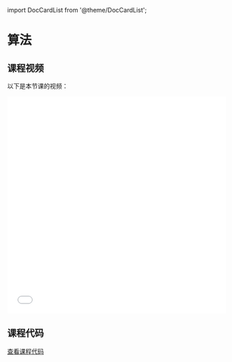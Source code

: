 import DocCardList from '@theme/DocCardList';

# 算法
## 课程视频

以下是本节课的视频：

<iframe src="//player.bilibili.com/player.html?aid=1405762795&bvid=BV1Hr421F7VC&cid=1595622400&p=4&high_quality=1&danmaku=0" scrolling="no" border="0" frameborder="no" framespacing="0" allowfullscreen="true" allowfullscreen="allowfullscreen" width="100%" height="500" scrolling="no" frameborder="0" sandbox="allow-top-navigation allow-same-origin allow-forms allow-scripts"> </iframe>




 
## 课程代码

[查看课程代码](/resource/cs50/src3.pdf)

<DocCardList />
